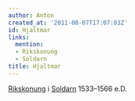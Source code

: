```yaml
---
author: Anton
created_at: '2011-08-07T17:07:03Z'
id: Hjaltmar
links:
  mention:
  - Rikskonung
  - Soldarn
title: Hjaltmar
---
```


[Rikskonung] i [Soldarn] 1533–1566 e.D.

  [Rikskonung]: Rikskonung
  [Soldarn]: Soldarn
